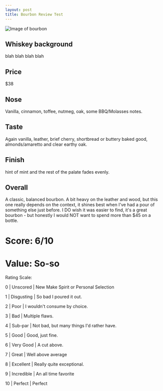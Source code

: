 ```yaml
---
layout: post
title: Bourbon Review Test
---
```


![Image of bourbon](https://products0.imgix.drizly.com/ci-ben-milam-single-barrel-bourbon-84a9c071722087d9.jpeg?auto=format%2Ccompress&fm=jpg&q=20)



## Whiskey background
blah blah blah blah

## Price
$38

## Nose
Vanilla, cinnamon, toffee, nutmeg, oak, some BBQ/Molasses notes.

## Taste
Again vanilla, leather, brief cherry, shortbread or buttery baked good, almonds/amaretto and clear earthy oak.

## Finish
hint of mint and the rest of the palate fades evenly.

## Overall
A classic, balanced bourbon. A bit heavy on the leather and wood, but this one really depends on the context, it shines best when I've had a pour of something else just before. I DO wish it was easier to find, it's a great bourbon - but honestly I would NOT want to spend more than $45 on a bottle.

# Score: 6/10

# Value: So-so

Rating Scale:

0 | Unscored | New Make Spirit or Personal Selection

1 | Disgusting | So bad I poured it out.

2 | Poor | I wouldn't consume by choice.

3 | Bad | Multiple flaws.

4 | Sub-par | Not bad, but many things I'd rather have.

5 | Good | Good, just fine.

6 | Very Good | A cut above.

7 | Great | Well above average

8 | Excellent | Really quite exceptional.

9 | Incredible | An all time favorite

10 | Perfect | Perfect
